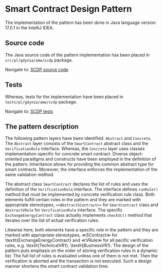 # Smart Contract Design Pattern

The implementation of the pattern has been done in Java language version 17.0.1 in the IntelliJ IDEA.

## Source code

The Java source code of the pattern implementation has been placed in ``src/pl/gdynia/amw/scdp`` package.

Navigate to: [SCDP source code](https://github.com/drGorski/SmartContractDesignPattern/tree/master/src/pl/gdynia/amw/scdp)

## Tests

Whereas, tests for the implementation have been placed in ``tests/pl/gdynia/amw/scdp`` package.

Navigate to: [SCDP tests](https://github.com/drGorski/SmartContractDesignPattern/tree/master/tests/pl/gdynia/amw/scdp)

## The pattern description

The following pattern layers have been identified: ``Abstract`` and ``Concrete``. The ``Abstract`` layer consists of the ``SmartContract`` abstract class and the ``VerificationRule`` interface. Whereas, the ``Concrete`` layer uses classes implementation-specific for concrete smart contract. Diverse object-oriented paradigms and constructs have been employed in the definition of the pattern. Inheritance allows for providing the common abstract type for smart contracts. Moreover, the interface enforces the implementation of the same validation method.

The abstract class ``SmartContract`` declares the list of rules and uses the definition of the ``VerificationRule`` interface. The interface defines ``runRule()`` method that must be implemented by concrete verification rule class. Both elements fulfill certain roles in the pattern and they are marked with appropriate stereotypes, ``<<AbstractSContract>>`` for ``SmartContract`` class and ``AbstractVRule`` for ``VerificationRule`` interface. The specific ``ExchangeEnergyContract`` class actually implements ``checkSC()`` method that iterates over the list of actual verification rules. 

Likewise here, both elements have a specific role in the pattern and they are marked with appropriate stereotypes, $\ll$SContract$\gg$ for \textit{ExchangeEnergyContract} and $\ll$VRule$\gg$ for all pecific verification rules, e.g. \textit{TechnicalVR1}, \textit{BusinessVR1}. The design of the pattern puts emphasis on the order of storing verification rules in a dynamic list. The full list of rules is evaluated unless one of them is not met. Then the verification is aborted and the transaction is not executed. Such a design manner shortens the smart contract validation time.

